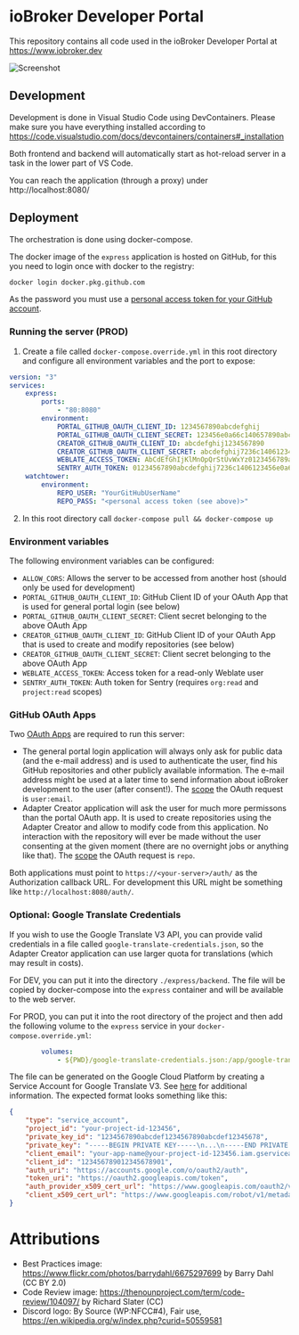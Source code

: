 # ioBroker Developer Portal

This repository contains all code used in the ioBroker Developer Portal at https://www.iobroker.dev

![Screenshot](screenshot.png)

## Development

Development is done in Visual Studio Code using DevContainers. Please make sure you have everything installed according to https://code.visualstudio.com/docs/devcontainers/containers#_installation

Both frontend and backend will automatically start as hot-reload server in a task in the lower part of VS Code.

You can reach the application (through a proxy) under http://localhost:8080/

## Deployment

The orchestration is done using docker-compose.

The docker image of the `express` application is hosted on GitHub, for this you need to login once with docker to the registry:

```bash
docker login docker.pkg.github.com
```

As the password you must use a [personal access token for your GitHub account](https://github.com/settings/tokens).

### Running the server (PROD)

1. Create a file called `docker-compose.override.yml` in this root directory and configure all environment variables and the port to expose:

```yml
version: "3"
services:
    express:
        ports:
            - "80:8080"
        environment:
            PORTAL_GITHUB_OAUTH_CLIENT_ID: 1234567890abcdefghij
            PORTAL_GITHUB_OAUTH_CLIENT_SECRET: 123456e0a66c140657890abcdefghij7236c1406
            CREATOR_GITHUB_OAUTH_CLIENT_ID: abcdefghij1234567890
            CREATOR_GITHUB_OAUTH_CLIENT_SECRET: abcdefghij7236c1406123456e0a66c140657890
            WEBLATE_ACCESS_TOKEN: AbCdEfGhIjKlMnOpQrStUvWxYz0123456789aBcD
            SENTRY_AUTH_TOKEN: 01234567890abcdefghij7236c1406123456e0a66c140657890abcef01234567
    watchtower:
        environment:
            REPO_USER: "YourGitHubUserName"
            REPO_PASS: "<personal access token (see above)>"
```

2. In this root directory call `docker-compose pull && docker-compose up`

### Environment variables

The following environment variables can be configured:

-   `ALLOW_CORS`: Allows the server to be accessed from another host (should only be used for development)
-   `PORTAL_GITHUB_OAUTH_CLIENT_ID`: GitHub Client ID of your OAuth App that is used for general portal login (see below)
-   `PORTAL_GITHUB_OAUTH_CLIENT_SECRET`: Client secret belonging to the above OAuth App
-   `CREATOR_GITHUB_OAUTH_CLIENT_ID`: GitHub Client ID of your OAuth App that is used to create and modify repositories (see below)
-   `CREATOR_GITHUB_OAUTH_CLIENT_SECRET`: Client secret belonging to the above OAuth App
-   `WEBLATE_ACCESS_TOKEN`: Access token for a read-only Weblate user
-   `SENTRY_AUTH_TOKEN`: Auth token for Sentry (requires `org:read` and `project:read` scopes)

### GitHub OAuth Apps

Two [OAuth Apps](https://github.com/settings/applications/new) are required to run this server:

-   The general portal login application will always only ask for public data (and the e-mail address) and is used to authenticate the user, find his GitHub repositories and other publicly available information. The e-mail address might be used at a later time to send information about ioBroker development to the user (after consent!). The [scope](https://docs.github.com/en/developers/apps/scopes-for-oauth-apps) the OAuth request is `user:email`.
-   Adapter Creator application will ask the user for much more permissons than the portal OAuth app. It is used to create repositories using the Adapter Creator and allow to modify code from this application. No interaction with the repository will ever be made without the user consenting at the given moment (there are no overnight jobs or anything like that). The [scope](https://docs.github.com/en/developers/apps/scopes-for-oauth-apps) the OAuth request is `repo`.

Both applications must point to `https://<your-server>/auth/` as the Authorization callback URL. For development this URL might be something like `http://localhost:8080/auth/`.

### Optional: Google Translate Credentials

If you wish to use the Google Translate V3 API, you can provide valid credentials in a file called `google-translate-credentials.json`, so the Adapter Creator application can use larger quota for translations (which may result in costs).

For DEV, you can put it into the directory `./express/backend`. The file will be copied by docker-compose into the `express` container and will be available to the web server.

For PROD, you can put it into the root directory of the project and then add the following volume to the `express` service in your `docker-compose.override.yml`:

<!-- prettier-ignore -->
```yml
        volumes:
            - ${PWD}/google-translate-credentials.json:/app/google-translate-credentials.json
```

The file can be generated on the Google Cloud Platform by creating a Service Account for Google Translate V3. See [here](https://cloud.google.com/translate/docs/setup) for additional information. The expected format looks something like this:

```json
{
	"type": "service_account",
	"project_id": "your-project-id-123456",
	"private_key_id": "1234567890abcdef1234567890abcdef12345678",
	"private_key": "-----BEGIN PRIVATE KEY-----\n...\n-----END PRIVATE KEY-----\n",
	"client_email": "your-app-name@your-project-id-123456.iam.gserviceaccount.com",
	"client_id": "123456789012345678901",
	"auth_uri": "https://accounts.google.com/o/oauth2/auth",
	"token_uri": "https://oauth2.googleapis.com/token",
	"auth_provider_x509_cert_url": "https://www.googleapis.com/oauth2/v1/certs",
	"client_x509_cert_url": "https://www.googleapis.com/robot/v1/metadata/x509/your-app-name%40your-project-id-123456.iam.gserviceaccount.com"
}
```

# Attributions

-   Best Practices image: https://www.flickr.com/photos/barrydahl/6675297699 by Barry Dahl (CC BY 2.0)
-   Code Review image: https://thenounproject.com/term/code-review/104097/ by Richard Slater (CC)
-   Discord logo: By Source (WP:NFCC#4), Fair use, https://en.wikipedia.org/w/index.php?curid=50559581
